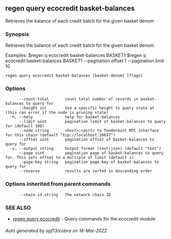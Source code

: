 ## regen query ecocredit basket-balances

Retrieves the balance of each credit batch for the given basket denom

### Synopsis

Retrieves the balance of each credit batch for the given basket denom

Examples:
		$regen q ecocredit basket-balances BASKET1
		$regen q ecocredit basket-balances BASKET1 --pagination.offset 1 --pagination.limit 10

```
regen query ecocredit basket-balances [basket-denom] [flags]
```

### Options

```
      --count-total       count total number of records in basket-balances to query for
      --height int        Use a specific height to query state at (this can error if the node is pruning state)
  -h, --help              help for basket-balances
      --limit uint        pagination limit of basket-balances to query for (default 100)
      --node string       <host>:<port> to Tendermint RPC interface for this chain (default "tcp://localhost:26657")
      --offset uint       pagination offset of basket-balances to query for
  -o, --output string     Output format (text|json) (default "text")
      --page uint         pagination page of basket-balances to query for. This sets offset to a multiple of limit (default 1)
      --page-key string   pagination page-key of basket-balances to query for
      --reverse           results are sorted in descending order
```

### Options inherited from parent commands

```
      --chain-id string   The network chain ID
```

### SEE ALSO

* [regen query ecocredit](regen_query_ecocredit.md)	 - Query commands for the ecocredit module

###### Auto generated by spf13/cobra on 18-Mar-2022

